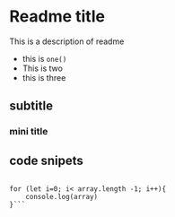 # Readme title 

This is a description of readme

- this is `one()`
- This is two
- this is three

## subtitle

### mini title

## code snipets

```let array = [1,2,3,4,5,6,7]

for (let i=0; i< array.length -1; i++){
    console.log(array)
}```
 
